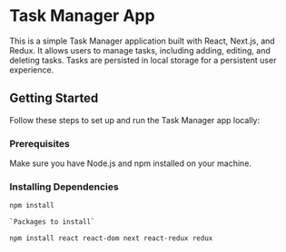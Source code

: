 # Task Manager App

This is a simple Task Manager application built with React, Next.js, and Redux. It allows users to manage tasks, including adding, editing, and deleting tasks. Tasks are persisted in local storage for a persistent user experience.

## Getting Started

Follow these steps to set up and run the Task Manager app locally:

### Prerequisites

Make sure you have Node.js and npm installed on your machine.

### Installing Dependencies

```bash
npm install

`Packages to install`

npm install react react-dom next react-redux redux
```
